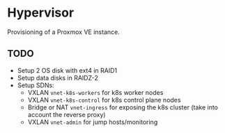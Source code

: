 # Hypervisor

Provisioning of a Proxmox VE instance.

## TODO

* Setup 2 OS disk with ext4 in RAID1
* Setup data disks in RAIDZ-2
* Setup SDNs:
  * VXLAN `vnet-k8s-workers` for k8s worker nodes
  * VXLAN `vnet-k8s-control` for k8s control plane nodes
  * Bridge or NAT `vnet-ingress` for exposing the k8s cluster (take into account the reverse proxy)
  * VXLAN `vnet-admin` for jump hosts/monitoring
